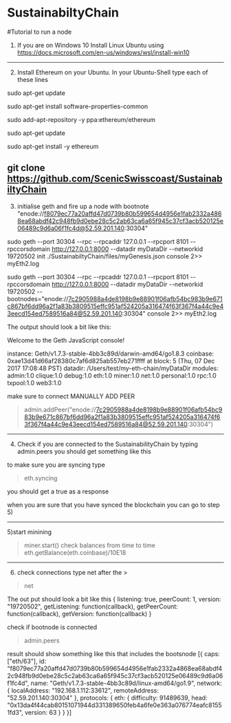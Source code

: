 # SustainabiltyChain
#Tutorial to run a node

1) If you are on Windows 10 Install Linux Ubuntu using https://docs.microsoft.com/en-us/windows/wsl/install-win10
------------------------------------------
2) Install Ethereum on your Ubuntu. In your Ubuntu-Shell type each of these lines

sudo apt-get update

sudo apt-get install software-properties-common

sudo add-apt-repository -y ppa:ethereum/ethereum

sudo apt-get update

sudo apt-get install -y ethereum

git clone https://github.com/ScenicSwisscoast/SustainabiltyChain
------------------------------------------
3) initialise geth and fire up a node with bootnote "enode://f8079ec77a20affd47d0739b80b599654d4956e1fab2332a4868ea68abdf42c948fb9d0ebe28c5c2ab63ca6a65f945c37cf3acb520125e06489c9d6a06f1fc4d@52.59.201.140:30304"

sudo geth --port 30304 --rpc --rpcaddr 127.0.0.1 --rpcport 8101 --rpccorsdomain http://127.0.0.1:8000  --datadir myDataDir --networkid 19720502  init ./SustainabiltyChain/files/myGenesis.json console 2>> myEth2.log  


sudo geth --port 30304 --rpc --rpcaddr 127.0.0.1 --rpcport 8101 --rpccorsdomain http://127.0.0.1:8000  --datadir myDataDir --networkid 19720502 --bootnodes="enode://7c2905988a4de8198b9e88901f06afb54bc983b9e671c867bf6dd96a2f1a83b3809515effc951af524205a316474f63f367f4a44c9e43eecd154ed7589516a84@52.59.201.140:30304" console 2>> myEth2.log




The output should look a bit like this:

Welcome to the Geth JavaScript console!

instance: Geth/v1.7.3-stable-4bb3c89d/darwin-amd64/go1.8.3
coinbase: 0xae13d41d66af28380c7af6d825ab557eb271ffff
at block: 5 (Thu, 07 Dec 2017 17:08:48 PST)
datadir: /Users/test/my-eth-chain/myDataDir
modules: admin:1.0 clique:1.0 debug:1.0 eth:1.0 miner:1.0 net:1.0 personal:1.0 rpc:1.0 txpool:1.0 web3:1.0
>

make sure to connect MANUALLY ADD PEER
>admin.addPeer("enode://7c2905988a4de8198b9e88901f06afb54bc983b9e671c867bf6dd96a2f1a83b3809515effc951af524205a316474f63f367f4a44c9e43eecd154ed7589516a84@52.59.201.140:30304")



------------------------------------------
4) Check if you are connected to the SustainabilityChain by typing admin.peers
you should get something like this


to make sure you are syncing type 
>eth.syncing 

you should get a 
true
as a response


when you are sure that you have synced the blockchain you can go to step 5)

------------------------------------------
5)start minining
>miner.start()
check balances from time to time 
eth.getBalance(eth.coinbase)/10E18

------------------------------------------
6) check connections type net after the >
>net

The out put should look a bit like this 
{
  listening: true,
  peerCount: 1,
  version: "19720502",
  getListening: function(callback),
  getPeerCount: function(callback),
  getVersion: function(callback)
}

check if bootnode is connected
>admin.peers

result should show something like this that includes the bootsnode
[{
    caps: ["eth/63"],
    id: "f8079ec77a20affd47d0739b80b599654d4956e1fab2332a4868ea68abdf42c948fb9d0ebe28c5c2ab63ca6a65f945c37cf3acb520125e06489c9d6a06f1fc4d",
    name: "Geth/v1.7.3-stable-4bb3c89d/linux-amd64/go1.9",
    network: {
      localAddress: "192.168.1.112:33612",
      remoteAddress: "52.59.201.140:30304"
    },
    protocols: {
      eth: {
        difficulty: 91489639,
        head: "0x13da4f44cab80151071944d331389650feb4a6fe0e363a076774eafc81551fd3",
        version: 63
      }
    }
}]





